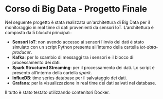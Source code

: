 # Corso di Big Data - Progetto Finale
Nel seguente progetto è stata realizzata un'architettura di Big Data per il monitoraggio in real time di dati provenienti da sensori IoT. L'architettura è composta da 5 blocchi principali:
- **Sensori IoT**: non avendo accesso ai sensori l'invio dei dati è stato simulato con un script Python presente all'interno della cartella *iot-data-producer*.
- **Kafka**: per lo scambio di messaggi tra i sensori e il blocco di processamento dei dati.
- **Spark Structured Streaming**: per il processamento dei dati. Lo script è presento all'interno della cartella *spark*.
- **InfluxDB**: time series database per il salvataggio dei dati.
- **Grafana**: per la visualizzazione in real time dei dati salvati nel database.

Il tutto è stato testato utilizzando contenitori Docker.
